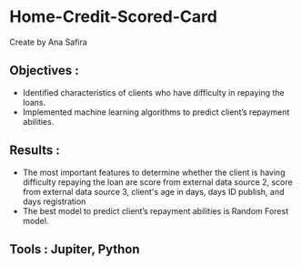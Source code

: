 # Home-Credit-Scored-Card

Create by Ana Safira

## Objectives :
- Identified characteristics of clients who have difficulty in repaying the loans.
- Implemented machine learning algorithms to predict client’s repayment abilities.

## Results :
- The most important features to determine whether the client is having difficulty repaying the loan are score from external data source 2, score from external data source 3, client's age in days, days ID publish, and days registration
- The best model to predict client’s repayment abilities is Random Forest model.

## Tools : Jupiter, Python
